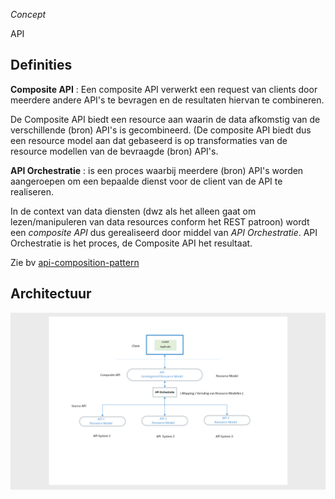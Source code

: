 _Concept_ 

API 

## Definities

**Composite API** : Een composite API verwerkt een request van clients door meerdere andere API's te bevragen en de resultaten hiervan te combineren.

De Composite API biedt een resource aan waarin de data afkomstig van de verschillende (bron) API's is gecombineerd.
(De composite API biedt dus een resource model aan dat gebaseerd is op transformaties van de resource modellen van de bevraagde (bron) API's. 

**API Orchestratie** : is een proces waarbij meerdere (bron) API's worden aangeroepen om een bepaalde dienst voor de client van de API te realiseren.

In de context van data diensten (dwz als het alleen gaat om lezen/manipuleren van data resources conform het REST patroon) wordt een *composite API* dus gerealiseerd door middel van *API Orchestratie*. API Orchestratie is het proces, de Composite API het resultaat.  



Zie bv [api-composition-pattern](https://crishantha.medium.com/microservices-patterns-api-composition-pattern-27040cae5bd3)

## Architectuur

![API Orchestration](API_orkestratie.png)
